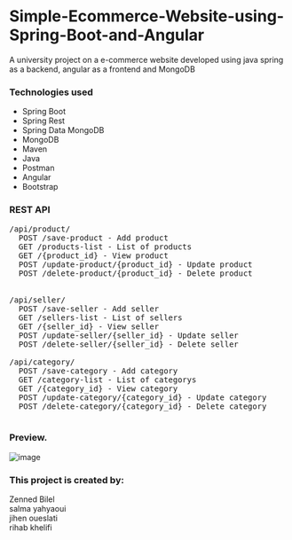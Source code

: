 # Simple-Ecommerce-Website-using-Spring-Boot-and-Angular


A university project on a e-commerce website developed using java spring as a backend, angular as a frontend and MongoDB

### Technologies used
- Spring Boot 
- Spring Rest
- Spring Data MongoDB
- MongoDB 
- Maven
- Java 
- Postman
- Angular
- Bootstrap

### REST API
<pre>
/api/product/
  POST /save-product - Add product 
  GET /products-list - List of products
  GET /{product_id} - View product
  POST /update-product/{product_id} - Update product
  POST /delete-product/{product_id} - Delete product 
  
  
/api/seller/
  POST /save-seller - Add seller 
  GET /sellers-list - List of sellers
  GET /{seller_id} - View seller
  POST /update-seller/{seller_id} - Update seller
  POST /delete-seller/{seller_id} - Delete seller
  
/api/category/
  POST /save-category - Add category 
  GET /category-list - List of categorys
  GET /{category_id} - View category
  POST /update-category/{category_id} - Update category
  POST /delete-category/{category_id} - Delete category 

</pre>

### Preview.

![image](https://user-images.githubusercontent.com/33394991/169332603-57e8685c-4df8-4cb9-9d05-0066126b96b1.png)


### This project is created by:
Zenned Bilel  
salma	yahyaoui  
jihen	oueslati  
rihab	khelifi  

